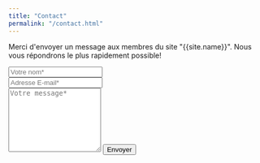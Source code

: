 ```yaml
---
title: "Contact"
permalink: "/contact.html"
---
```


<form action="https://getsimpleform.com/messages?form_api_token=42c08439ae27e8f0cfdfd3a37509cc1e" method="POST">
  <input type="hidden" name="redirect_to" value="https://www.participationcitoyenne.org/merci.html">
  <p class="mb-4">Merci d'envoyer un message aux membres du site "{{site.name}}". Nous vous répondrons le plus rapidement possible!</p>
  <div class="form-group row">
    <div class="col-md-6">
      <input class="form-control" type="text" name="name" placeholder="Votre nom*" required>
    </div>
    <div class="col-md-6">
      <input class="form-control" type="email" name="_replyto" placeholder="Adresse E-mail*" required>
    </div>
  </div>
  <textarea rows="8" class="form-control mb-3" name="message" placeholder="Votre message*" required></textarea>
  <input class="btn btn-success" type="submit" value="Envoyer">
</form>
